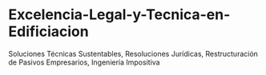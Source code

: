 # Excelencia-Legal-y-Tecnica-en-Edificiacion
Soluciones Técnicas Sustentables, Resoluciones Jurídicas, Restructuración de Pasivos Empresarios, Ingeniería Impositiva  
